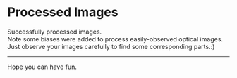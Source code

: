 # Processed Images

Successfully processed images.  
Note some biases were added to process easily-observed optical images.  
Just observe your images carefully to find some corresponding parts.:)  

---

Hope you can have fun.
